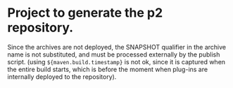 # Project to generate the p2 repository.

Since the archives are not deployed, the SNAPSHOT qualifier in the
archive name is not substituted,
and must be processed externally by the publish script. (using
`${maven.build.timestamp}` is not ok, since it is captured when
the entire build starts, which is before the moment when plug-ins
are internally deployed to the repository).
